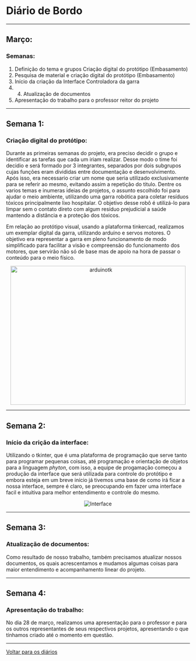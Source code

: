 # Diário de Bordo

---
## Março:
### Semanas:
1. Definição do tema e grupos Criação digital do protótipo (Embasamento)
2. Pesquisa de material e criação digital do protótipo (Embasamento)
3. Início da criação da Interface Controladora da garra
4. 4. Atualização de documentos
5. Apresentação do trabalho para o professor reitor do projeto

---
## Semana 1:
### Criação digital do protótipo:

Durante as primeiras semanas do projeto, era preciso decidir o grupo e identificar as tarefas que cada um iriam realizar. Desse modo o time foi decidio e será formado por 3 integrantes, separados por dois subgrupos cujas funções eram divididas entre documentação e desenvolvimento.
Após isso, era necessario criar um nome que seria utilizado exclusivamente para se referir ao mesmo, evitando assim a repetição do titulo. 
Dentre os varios temas e inumeras ideias de projetos, o assunto escolhido foi para ajudar o meio ambiente, utilizando uma garra robótica para coletar resíduos tóxicos principalmente lixo hospitalar. O objetivo desse robô é utilizá-lo para limpar sem o contato direto com algum resíduo prejudicial a saúde mantendo a distância e a proteção dos tóxicos.

Em relação ao protótipo visual, usando a plataforma tinkercad, realizamos um exemplar digital da garra, utilizando arduíno e servos motores. O objetivo era representar a garra em pleno funcionamento de modo simplificado para facilitar a visão e compreensão do funcionamento dos motores, que servirão não só de base mas de apoio na hora de passar o conteúdo para o meio físico.

<center>

<img src="./imagens/arduinotk.png" alt="arduinotk" width="480" height="380">


</center>

---

## Semana 2:
### Início da crição da interface:

Utilizando o tkinter, que é uma plataforma de programação que serve tanto para programar pequenas coisas, até programação e orientação de objetos para a linguagem <i>phyton</i>, com isso, a equipe de progamação começou a produção da interface que será utilizada para controle do protótipo e embora esteja em um breve início já tivemos uma base de como irá ficar a nossa interface, sempre é claro, se preocupando em fazer uma interface facil e intuitiva para melhor entendimento e controle do mesmo. 

<center>

![Interface](./imagens/Progama.png)

</center>

---

## Semana 3:
### Atualização de documentos:

Como resultado de nosso trabalho, também precisamos atualizar nossos documentos, os quais acrescentamos e mudamos algumas coisas para maior entendimento e acompanhamento linear do projeto.

---

## Semana 4:
### Apresentação do trabalho:

No dia 28 de março, realizamos uma apresentação para o professor e para os outros representantes de seus respectivos projetos, apresentando o que tínhamos criado até o momento em questão.

---

[Voltar para os diários](./menu_diario.md)

